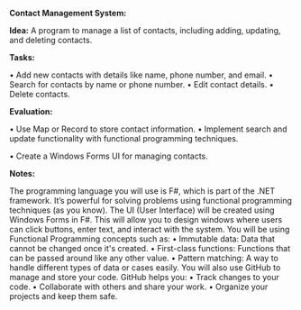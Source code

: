 **Contact Management System:**

**Idea:** A program to manage a list of contacts, including adding, updating, and
deleting contacts.

**Tasks:**

• Add new contacts with details like name, phone number, and email.
• Search for contacts by name or phone number.
• Edit contact details.
• Delete contacts.

**Evaluation:**

• Use Map or Record to store contact information.
• Implement search and update functionality with functional programming
techniques.

• Create a Windows Forms UI for managing contacts.

**Notes:**

The programming language you will use is F#, which is part of the .NET framework.
It’s powerful for solving problems using functional programming techniques (as you
know).
The UI (User Interface) will be created using Windows Forms in F#. This will allow
you to design windows where users can click buttons, enter text, and interact with
the system.
You will be using Functional Programming concepts such as:
• Immutable data: Data that cannot be changed once it's created.
• First-class functions: Functions that can be passed around like any other value.
• Pattern matching: A way to handle different types of data or cases easily.
You will also use GitHub to manage and store your code. GitHub helps you:
• Track changes to your code.
• Collaborate with others and share your work.
• Organize your projects and keep them safe.
